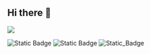 ## Hi there 👋

[<img src='https://img.shields.io/badge/LinkedIn-0077B5?style=for-the-badge&logo=linkedin&logoColor=white'>](https://www.linkedin.com/in/russell-gooday-1b890a69/)
	
![Static Badge](https://img.shields.io/badge/Python-3776AB?style=for-the-badge&logo=python&logoColor=white)  ![Static Badge](https://img.shields.io/badge/JavaScript-F7DF1E?style=for-the-badge&logo=javascript&logoColor=black) ![Static_Badge](https://img.shields.io/badge/HTML5-E34F26?style=for-the-badge&logo=html5&logoColor=white)
